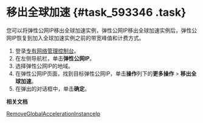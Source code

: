 # 移出全球加速 {#task_593346 .task}

您可以将弹性公网IP移出全球加速实例，弹性公网IP移出全球加速实例后，弹性公网IP恢复到加入全球加速实例之前的带宽峰值和计费方式。

1.  登录[专有网络管理控制台](https://vpcnext.console.aliyun.com)。
2.  在左侧导航栏，单击**弹性公网IP**。
3.  选择弹性公网IP的地域。
4.  在弹性公网IP页面，找到目标弹性公网IP，单击**操作**列下的**更多操作** \> **移出全球加速**。
5.  在弹出的对话框中，单击**确定**。

**相关文档**  


[RemoveGlobalAccelerationInstanceIp](../../../../intl.zh-CN/API参考/全球加速/RemoveGlobalAccelerationInstanceIp.md#)

